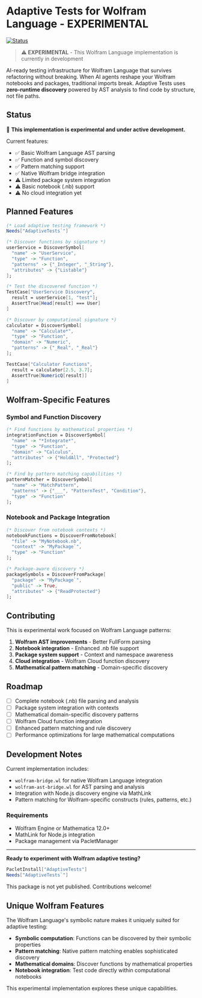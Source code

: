 # Adaptive Tests for Wolfram Language - EXPERIMENTAL

[![Status](https://img.shields.io/badge/status-experimental-orange.svg)](https://github.com/anon57396/adaptive-tests)

> **⚠️ EXPERIMENTAL** - This Wolfram Language implementation is currently in development

AI-ready testing infrastructure for Wolfram Language that survives refactoring without breaking. When AI agents reshape your Wolfram notebooks and packages, traditional imports break. Adaptive Tests uses **zero-runtime discovery** powered by AST analysis to find code by structure, not file paths.

## Status

🚧 **This implementation is experimental and under active development.**

Current features:
- ✅ Basic Wolfram Language AST parsing
- ✅ Function and symbol discovery
- ✅ Pattern matching support
- ✅ Native Wolfram bridge integration
- ⚠️ Limited package system integration
- ⚠️ Basic notebook (.nb) support
- ⚠️ No cloud integration yet

## Planned Features

```mathematica
(* Load adaptive testing framework *)
Needs["AdaptiveTests`"]

(* Discover functions by signature *)
userService = DiscoverSymbol[
  "name" -> "UserService",
  "type" -> "Function",
  "patterns" -> {"_Integer", "_String"},
  "attributes" -> {"Listable"}
];

(* Test the discovered function *)
TestCase["UserService Discovery",
  result = userService[1, "test"];
  AssertTrue[Head[result] === User]
]

(* Discover by computational signature *)
calculator = DiscoverSymbol[
  "name" -> "Calculate*",
  "type" -> "Function",
  "domain" -> "Numeric",
  "patterns" -> {"_Real", "_Real"}
];

TestCase["Calculator Functions",
  result = calculator[2.5, 3.7];
  AssertTrue[NumericQ[result]]
]
```

## Wolfram-Specific Features

### Symbol and Function Discovery

```mathematica
(* Find functions by mathematical properties *)
integrationFunction = DiscoverSymbol[
  "name" -> "*Integrate*",
  "type" -> "Function",
  "domain" -> "Calculus",
  "attributes" -> {"HoldAll", "Protected"}
];

(* Find by pattern matching capabilities *)
patternMatcher = DiscoverSymbol[
  "name" -> "MatchPattern",
  "patterns" -> {"___", "PatternTest", "Condition"},
  "type" -> "Function"
];
```

### Notebook and Package Integration

```mathematica
(* Discover from notebook contexts *)
notebookFunctions = DiscoverFromNotebook[
  "file" -> "MyNotebook.nb",
  "context" -> "MyPackage`",
  "type" -> "Function"
];

(* Package-aware discovery *)
packageSymbols = DiscoverFromPackage[
  "package" -> "MyPackage`",
  "public" -> True,
  "attributes" -> {"ReadProtected"}
];
```

## Contributing

This is experimental work focused on Wolfram Language patterns:

1. **Wolfram AST improvements** - Better FullForm parsing
2. **Notebook integration** - Enhanced .nb file support
3. **Package system support** - Context and namespace awareness
4. **Cloud integration** - Wolfram Cloud function discovery
5. **Mathematical pattern matching** - Domain-specific discovery

## Roadmap

- [ ] Complete notebook (.nb) file parsing and analysis
- [ ] Package system integration with contexts
- [ ] Mathematical domain-specific discovery patterns
- [ ] Wolfram Cloud function integration
- [ ] Enhanced pattern matching and rule discovery
- [ ] Performance optimizations for large mathematical computations

## Development Notes

Current implementation includes:
- `wolfram-bridge.wl` for native Wolfram Language integration
- `wolfram-ast-bridge.wl` for AST parsing and analysis
- Integration with Node.js discovery engine via MathLink
- Pattern matching for Wolfram-specific constructs (rules, patterns, etc.)

### Requirements

- Wolfram Engine or Mathematica 12.0+
- MathLink for Node.js integration
- Package management via PacletManager

---

**Ready to experiment with Wolfram adaptive testing?**

```mathematica
PacletInstall["AdaptiveTests"]
Needs["AdaptiveTests`"]
```

This package is not yet published. Contributions welcome!

## Unique Wolfram Features

The Wolfram Language's symbolic nature makes it uniquely suited for adaptive testing:

- **Symbolic computation**: Functions can be discovered by their symbolic properties
- **Pattern matching**: Native pattern matching enables sophisticated discovery
- **Mathematical domains**: Discover functions by mathematical properties
- **Notebook integration**: Test code directly within computational notebooks

This experimental implementation explores these unique capabilities.
